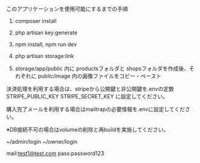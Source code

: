 このアプリケーションを使用可能にするまでの手順

1. composer install

2. php artisan key:generate

3. npm install, npm run dev

4. php artisan storage:link

5. storage/app/public 内に productsフォルダと shopsフォルダを作成後、それぞれに public/image 内の画像ファイルをコピー・ペースト

決済処理を利用する場合は、stripeから公開鍵と非公開鍵を.envの定数
STRIPE_PUBLIC_KEY
STRIPE_SECRET_KEY
に設定してください。

購入完了メールを利用する場合はmailtrapの必要情報を.envに設定してください。

※DB接続不可の場合はvolumeの削除と再buildを実施してください。


~/admin/login
~/owner/login

mail:test1@test.com
pass:password123
